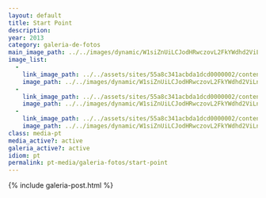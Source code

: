 ```yaml
---
layout: default
title: Start Point
description: 
year: 2013
category: galeria-de-fotos
main_image_path: ../../images/dynamic/W1siZnUiLCJodHRwczovL2FkYWdhd2ViLnMzLmFtYXpvbmF/21410.jpg?sha=2ccbc07a98d54fdf
image_list: 
  - 
    link_image_path: ../../assets/sites/55a8c341acbda1dcd0000002/content_entry55a8c390acbda18686000013/55a8c474acbda10f7a000159/files/29c09.jpg?1450721601
    image_path: ../../images/dynamic/W1siZnUiLCJodHRwczovL2FkYWdhd2ViLnMzLmFtYXpvbmF/21410.jpg?sha=2ccbc07a98d54fdf
  - 
    link_image_path: ../../assets/sites/55a8c341acbda1dcd0000002/content_entry55a8c390acbda18686000013/55a8c46cacbda1c2be000157/files/39c09.jpg?1450721601
    image_path: ../../images/dynamic/W1siZnUiLCJodHRwczovL2FkYWdhd2ViLnMzLmFtYXpvbmF/3d4d7.jpg?sha=20047f63ed42584f
  - 
    link_image_path: ../../assets/sites/55a8c341acbda1dcd0000002/content_entry55a8c390acbda18686000013/55a8c470acbda1ccc5000158/files/fotografia-29c09.jpg?1450721601
    image_path: ../../images/dynamic/W1siZnUiLCJodHRwczovL2FkYWdhd2ViLnMzLmFtYXpvbmF/MTQ1MDcyMTYwMSJdLFsicCIsInRodW1iIiwiMTYweDE2MCM/fotografia-22896.jpg?sha=f26459a37dca4e34
class: media-pt
media_active?: active
galeria_active?: active
idiom: pt
permalink: pt-media/galeria-fotos/start-point
--- 
```


{% include galeria-post.html %}
